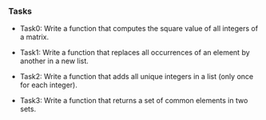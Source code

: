 ### Tasks

- Task0: Write a function that computes the square value of all integers of a matrix.

- Task1: Write a function that replaces all occurrences of an element by another in a new list.

- Task2: Write a function that adds all unique integers in a list (only once for each integer).

- Task3: Write a function that returns a set of common elements in two sets.
